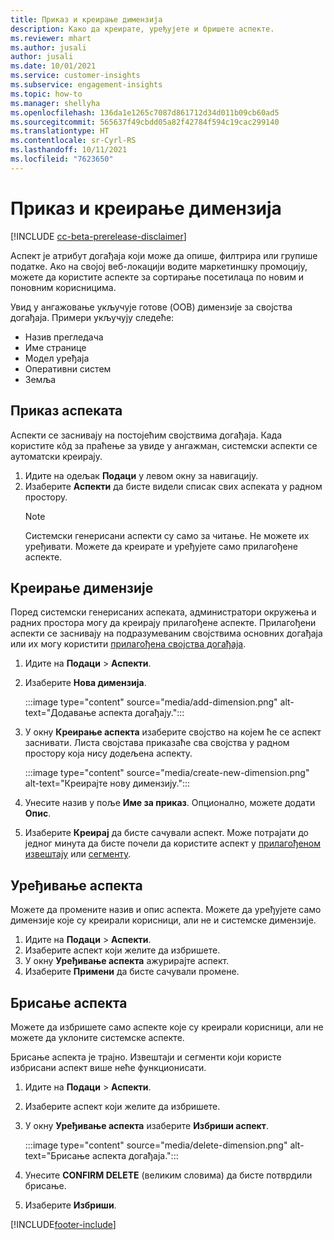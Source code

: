 ```yaml
---
title: Приказ и креирање димензија
description: Како да креирате, уређујете и бришете аспекте.
ms.reviewer: mhart
ms.author: jusali
author: jusali
ms.date: 10/01/2021
ms.service: customer-insights
ms.subservice: engagement-insights
ms.topic: how-to
ms.manager: shellyha
ms.openlocfilehash: 136da1e1265c7087d861712d34d011b09cb60ad5
ms.sourcegitcommit: 565637f49cbdd05a82f42784f594c19cac299140
ms.translationtype: HT
ms.contentlocale: sr-Cyrl-RS
ms.lasthandoff: 10/11/2021
ms.locfileid: "7623650"
---
```

# <a name="view-and-create-dimensions"></a>Приказ и креирање димензија

[!INCLUDE [cc-beta-prerelease-disclaimer](includes/cc-beta-prerelease-disclaimer.md)]

Аспект је атрибут догађаја који може да опише, филтрира или групише податке. Ако на својој веб-локацији водите маркетиншку промоцију, можете да користите аспекте за сортирање посетилаца по новим и поновним корисницима.  

Увид у ангажовање укључује готове (OOB) димензије за својства догађаја. Примери укључују следеће:

- Назив прегледача
- Име странице
- Модел уређаја
- Оперативни систем
- Земља

## <a name="view-dimensions"></a>Приказ аспеката

Аспекти се заснивају на постојећим својствима догађаја. Када користите кôд за праћење за увиде у ангажман, системски аспекти се аутоматски креирају.

1. Идите на одељак **Подаци** у левом окну за навигацију. 
1. Изаберите **Аспекти** да бисте видели списак свих аспеката у радном простору. 
   > [!NOTE]
   > Системски генерисани аспекти су само за читање. Не можете их уређивати. Можете да креирате и уређујете само прилагођене аспекте.

## <a name="create-a-dimension"></a>Креирање димензије

Поред системски генерисаних аспеката, администратори окружења и радних простора могу да креирају прилагођене аспекте. Прилагођени аспекти се заснивају на подразумеваним својствима основних догађаја или их могу користити [прилагођена својства догађаја](advanced-SDK-implementation.md).

1. Идите на **Подаци** > **Аспекти**.
1. Изаберите **Нова димензија**.

   :::image type="content" source="media/add-dimension.png" alt-text="Додавање аспекта догађају.":::

1. У окну **Креирање аспекта** изаберите својство на којем ће се аспект заснивати. Листа својстава приказаће сва својства у радном простору која нису додељена аспекту.
   
   :::image type="content" source="media/create-new-dimension.png" alt-text="Креирајте нову димензију.":::
      
3. Унесите назив у поље **Име за приказ**. Опционално, можете додати **Опис**.
4. Изаберите **Креирај** да бисте сачували аспект. Може потрајати до једног минута да бисте почели да користите аспект у [прилагођеном извештају](custom-reports.md) или [сегменту](segments.md). 

## <a name="edit-a-dimension"></a>Уређивање аспекта

Можете да промените назив и опис аспекта. Можете да уређујете само димензије које су креирали корисници, али не и системске димензије.


1. Идите на **Подаци** > **Аспекти**.
1. Изаберите аспект који желите да избришете.
1. У окну **Уређивање аспекта** ажурирајте аспект.
1. Изаберите **Примени** да бисте сачували промене.

## <a name="delete-a-dimension"></a>Брисање аспекта

Можете да избришете само аспекте које су креирали корисници, али не можете да уклоните системске аспекте.

Брисање аспекта је трајно. Извештаји и сегменти који користе избрисани аспект више неће функционисати. 

1. Идите на **Подаци** > **Аспекти**.
1. Изаберите аспект који желите да избришете.
1. У окну **Уређивање аспекта** изаберите **Избриши аспект**.

   :::image type="content" source="media/delete-dimension.png" alt-text="Брисање аспекта догађаја.":::

1. Унесите **CONFIRM DELETE** (великим словима) да бисте потврдили брисање. 
1. Изаберите **Избриши**.

[!INCLUDE[footer-include](../includes/footer-banner.md)]
